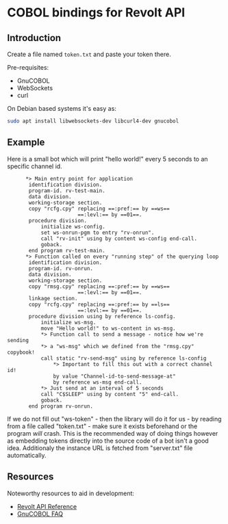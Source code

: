 # COBOL bindings for Revolt API

## Introduction
Create a file named `token.txt` and paste your token there.

Pre-requisites:
* GnuCOBOL
* WebSockets
* curl

On Debian based systems it's easy as:
```sh
sudo apt install libwebsockets-dev libcurl4-dev gnucobol
```

## Example
Here is a small bot which will print "hello world!" every 5 seconds
to an specific channel id.
```cobol
      *> Main entry point for application
       identification division.
       program-id. rv-test-main.
       data division.
       working-storage section.
       copy "rcfg.cpy" replacing ==:pref:== by ==ws==
                       ==:levl:== by ==01==.
       procedure division.
           initialize ws-config.
           set ws-onrun-pgm to entry "rv-onrun".
           call "rv-init" using by content ws-config end-call.
           goback.
       end program rv-test-main.
      *> Function called on every "running step" of the querying loop
       identification division.
       program-id. rv-onrun.
       data division.
       working-storage section.
       copy "rmsg.cpy" replacing ==:pref:== by ==ws==
                       ==:levl:== by ==01==.
       linkage section.
       copy "rcfg.cpy" replacing ==:pref:== by ==ls==
                       ==:levl:== by ==01==.
       procedure division using by reference ls-config.
           initialize ws-msg.
           move "Hello world!" to ws-content in ws-msg.
           *> Function call to send a message - notice how we're sending
           *> a "ws-msg" which we defined from the "rmsg.cpy" copybook!
           call static "rv-send-msg" using by reference ls-config
               *> Important to fill this out with a correct channel id!
               by value "Channel-id-to-send-message-at"
               by reference ws-msg end-call.
           *> Just send at an interval of 5 seconds
           call "C$SLEEP" using by content "5" end-call.
           goback.
       end program rv-onrun.
```
If we do not fill out "ws-token" - then the library will do it for us - by reading from a file called "token.txt" - make sure it exists beforehand or the program *will* crash. This is the recommended way of doing things however as embedding tokens directly into the source code of a bot isn't a good idea. Additionaly the instance URL is fetched from "server.txt" file automatically.

## Resources
Noteworthy resources to aid in development:
* [Revolt API Reference](https://developers.revolt.chat/api/)
* [GnuCOBOL FAQ](https://gnucobol.sourceforge.io/faq/index.html)
